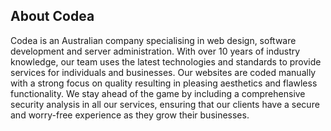 ## About Codea
Codea is an Australian company specialising in web design, software development and server administration. With over 10 years of industry knowledge, our team uses the latest technologies and standards to provide services for individuals and businesses. Our websites are coded manually with a strong focus on quality resulting in pleasing aesthetics and flawless functionality. We stay ahead of the game by including a comprehensive security analysis in all our services, ensuring that our clients have a secure and worry-free experience as they grow their businesses.
